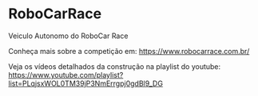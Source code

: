 # RoboCarRace
Veiculo Autonomo do RoboCar Race

Conheça mais sobre a competição em:  https://www.robocarrace.com.br/

Veja os vídeos detalhados da construção na playlist do youtube: 
https://www.youtube.com/playlist?list=PLqjsxWOL0TM39jP3NmErrgpj0gdBl9_DG

